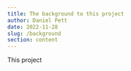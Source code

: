 ```yaml
---
title: The background to this project
author: Daniel Pett
date: 2022-11-28
slug: /background
section: content
---
```

This project 